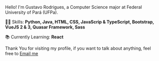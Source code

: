 Hello! I'm Gustavo Rodrigues, a Computer Science major at Federal University of Pará (UFPa).

👩‍💻 Skills: <strong>Python, Java, HTML, CSS, JavaScrip & TypeScript, Bootstrap, VueJS 2 & 3, Quasar Framework, Sass</strong>

📚 Currently Learning: <strong>React</strong>

Thank You for visiting my profile, if you want to talk about anything, feel free to <a href="mailto:guscorod@gmail.com">Email me</a>
